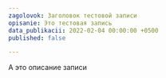 ```yaml
---
zagolovok: Заголовок тестовой записи
opisanie: Это тестовая запись
data_publikacii: 2022-02-04 00:00:00 +0500
published: false

---
```

А это описание записи